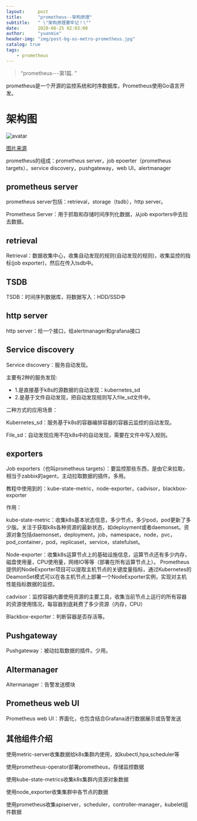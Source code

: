 ```yaml
---
layout:     post
title:      "prometheus--架构原理"
subtitle:   " \"架构原理要牢记！\""
date:       2020-06-25 02:03:00
author:     "yuanmie"
header-img: "img/post-bg-os-metro-prometheus.jpg"
catalog: true
tags:
    - prometheus
---
```


> “prometheus---第1篇. ”

prometheus是一个开源的监控系统和时序数据库，Prometheus使用Go语言开发。


# 架构图
![avatar](https://mlog.club/api/img/proxy?url=https%3A%2F%2Fmmbiz.qpic.cn%2Fmmbiz_png%2FicdBCpcEToI9eliaV8MvxvhicN6V3EGVkpTZwxMNJ1r8aoupeBOzP3l7nYHFiahmibNrMIWibnX2Nk7iaFJjKEodg1TRQ%2F640%3Fwx_fmt%3Dpng)

[图片来源](https://mlog.club/article/2966580)

prometheus的组成：prometheus server，job epoerter（prometheus targets），service discovery，pushgateway，web UI，alertmanager

## prometheus server
prometheus server包括：retrieval，storage（tsdb），http server。

Prometheus Server：用于抓取和存储时间序列化数据，从job exporters中去拉去数据。

## retrieval
Retrieval：数据收集中心，收集自动发现的规则(自动发现的规则)，收集监控的指标(job exporter)，然后在传入tsdb中。

## TSDB
TSDB：时间序列数据库，将数据写入：HDD/SSD中

## http server
http server：给一个接口，给alertmanager和grafana接口

## Service discovery
Service discovery：服务自动发现。

主要有2种的服务发现:

* 1.是直接基于k8s的源数据的自动发现：kubernetes_sd
* 2.是基于文件自动发现，把自动发现规则写入file_sd文件中。

二种方式的应用场景：

Kubernetes_sd：服务基于k8s的容器编排容器的容器云监控的自动发现。

File_sd：自动发现应用不在k8s中的自动发现，需要在文件中写入规则。

## exporters
Job exporters（也叫prometheus targets）：要监控那些东西，是由它来拉取，相当于zabbix的agent，主动拉取数据的插件。多用。
 
教程中使用到的：kube-state-metric，node-exporter，cadvisor，blackbox-exporter

作用：

kube-state-metric：收集k8s基本状态信息，多少节点，多少pod，pod更新了多少版。关注于获取k8s各种资源的最新状态，如deployment或者daemonset。资源对象包括daemonset，deployment，job，namespace，node，pvc，pod_container，pod，replicaset，service，statefulset。

Node-exporter：收集k8s运算节点上的基础设施信息，运算节点还有多少内存，磁盘使用量，CPU使用量，网络IO等等（部署在所有运算节点上）。
Prometheus提供的NodeExporter项目可以提取主机节点的关键度量指标，通过Kubernetes的DeamonSet模式可以在各主机节点上部署一个NodeExporter实例，实现对主机性能指标数据的监控。

cadvisor：监控容器内置使用资源的主要工具，收集当前节点上运行的所有容器的资源使用情况，每容器到底耗费了多少资源（内存，CPU）

Blackbox-exporter：判断容器是否存活等。
 
 
## Pushgateway
Pushgateway：被动拉取数据的插件。少用。

## Altermanager
Altermanager：告警发送模块

## Prometheus web UI
Prometheus web UI：界面化，也包含结合Grafana进行数据展示或告警发送

## 其他组件介绍
使用metric-server收集数据给k8s集群内使用，如kubectl,hpa,scheduler等

使用prometheus-operator部署prometheus，存储监控数据

使用kube-state-metrics收集k8s集群内资源对象数据

使用node_exporter收集集群中各节点的数据

使用prometheus收集apiserver，scheduler，controller-manager，kubelet组件数据
